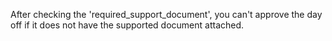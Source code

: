 After checking the 'required_support_document', you can't approve the day off if it does not have the supported document attached.